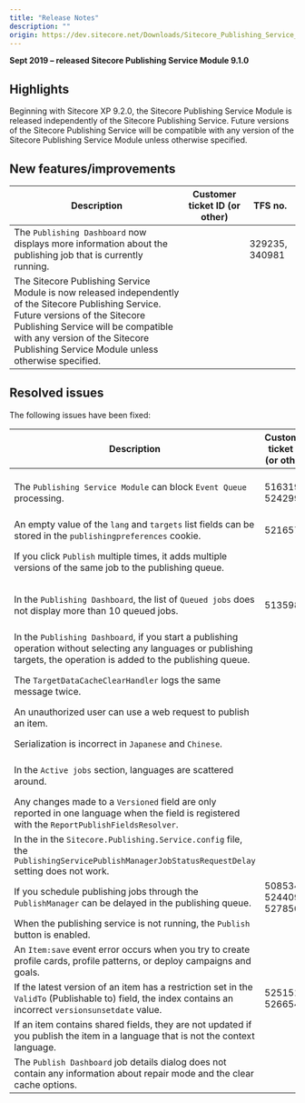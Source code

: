```yaml
---
title: "Release Notes"
description: ""
origin: https://dev.sitecore.net/Downloads/Sitecore_Publishing_Service_Module/9x/Sitecore_Publishing_Service_Module_910/Release_Notes
---
```


**Sept 2019 – released Sitecore Publishing Service Module 9.1.0**

## Highlights

Beginning with Sitecore XP 9.2.0, the Sitecore Publishing Service Module is released independently of the Sitecore Publishing Service. Future versions of the Sitecore Publishing Service will be compatible with any version of the Sitecore Publishing Service Module unless otherwise specified.

## New features/improvements

 | Description | Customer ticket ID (or other) | TFS no. |
 | --- | --- | --- |
 | ​​​​​​​The `Publishing Dashboard` now displays ​more information about the publishing job that is currently running. |  | 329235, 340981 |
 | ​The Sitecore Publishing Service Module is now released independently of the Sitecore Publishing Service. Future versions of the Sitecore Publishing Service will be compatible with any version of the Sitecore Publishing Service Module unless otherwise specified. |  |  |

## Resolved issues

The following issues have been fixed:

 | Description | Customer ticket ID (or other) | TFS no. |
 | --- | --- | --- |
 | ​The `Publishing Service Module` can block `Event Queue` processing​.​​​​​​​ | 516319, 524299 | 327097, 276743, 41639, 340941 |
 | ​An empty value of the `lang` and `targets` list fields can be stored in the `publishingpreferences` cookie​.​​​​​​​ | 521657 | 311209, 340957 |
 | ​​If you click `Publish` multiple times, it adds multiple versions of the same job to the publishing queue.​​​​​​​​​ |  | 327105, 324690, 340969 |
 | ​​​​​​​In the `Publishing Dashboard`, the list of `Queued jobs` does not display more than 10 queued jobs. | 513598 | 320235, 282148, 40613, 340963 |
 | ​​​​​​​In the `Publishing Dashboard`, if you start a publishing operation without selecting any languages or publishing targets, the operation is added to the publishing queue. |  | 326681, 340977 |
 | ​​​​​​​​The `TargetDataCacheClearHandler` logs the same message twice​.​ |  | 327101, 324142, 340967 |
 | ​​​​​​​​An unauthorized user can use a web request​ to publish an item. |  | 280331, 340945 |
 | ​​​​​​​​Serialization is incorrect in `Japanese` and `Chinese`. |  | 300010, 340951 |
 | In the `Active jobs` section, ​languages are scattered around.​​​​​​​ |  | 260101, 19915, 340937 |
 | ​​​​​​​Any changes made to a `Versioned` field are only reported in one language when the field is registered with the `ReportPublishFieldsResolver`. |  | 327117, 318767, 340959 |
 | ​​​​​​​In the in the `Sitecore.Publishing.Service.config` file, the `PublishingServicePublishManagerJobStatusRequestDelay` setting does not work. |  | 320201, 340961 |
 | ​​If you schedule publishing jobs through the `PublishManager` can be delayed in the publishing queue.​​​​​​​ | 508534, 524409, 527850 | 277670, 38792, 340943 |
 | When the publishing service is not running, ​the `Publish` button is enabled.​​​​​​​ |  | 326613, 340973 |
 | ​​​​​​​​An `Item:save` event error occurs when you try to create profile cards, profile patterns, or deploy campaigns and goals. |  | 288976, 340949 |
 | ​​​​​​​If the latest version of an item has a restriction set in the `ValidTo` (Publishable to) field, ​the index contains an incorrect `versionsunsetdate` value. | 525151, 526654 | 310787, 340955 |
 | If an item contains shared fields, they are not updated if you publish the item in a language that is not the context language. |  | 331671, 340988 |
 | The `Publish Dashboard` job details dialog does not contain any information about repair mode and the clear cache options. |  |  | 351027 |